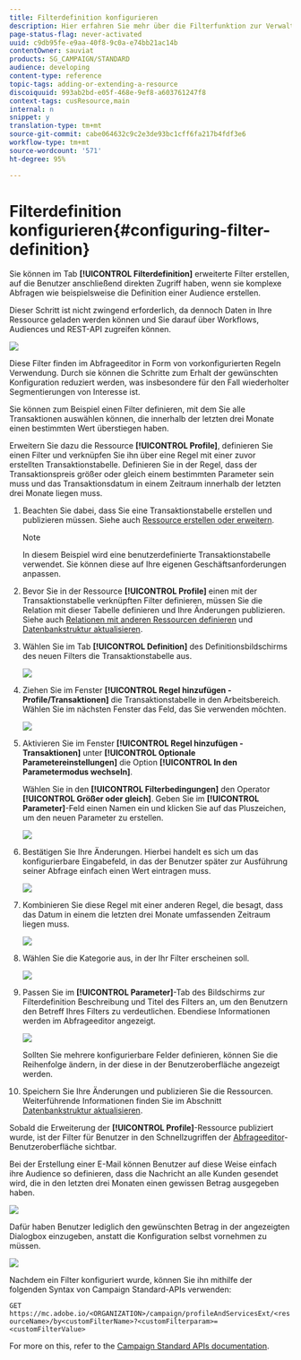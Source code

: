 ```yaml
---
title: Filterdefinition konfigurieren
description: Hier erfahren Sie mehr über die Filterfunktion zur Verwaltung großer Datenmengen.
page-status-flag: never-activated
uuid: c9db95fe-e9aa-40f8-9c0a-e74bb21ac14b
contentOwner: sauviat
products: SG_CAMPAIGN/STANDARD
audience: developing
content-type: reference
topic-tags: adding-or-extending-a-resource
discoiquuid: 993ab2bd-e05f-468e-9ef8-a603761247f8
context-tags: cusResource,main
internal: n
snippet: y
translation-type: tm+mt
source-git-commit: cabe064632c9c2e3de93bc1cff6fa217b4fdf3e6
workflow-type: tm+mt
source-wordcount: '571'
ht-degree: 95%

---
```



# Filterdefinition konfigurieren{#configuring-filter-definition}

Sie können im Tab **[!UICONTROL Filterdefinition]** erweiterte Filter erstellen, auf die Benutzer anschließend direkten Zugriff haben, wenn sie komplexe Abfragen wie beispielsweise die Definition einer Audience erstellen.

Dieser Schritt ist nicht zwingend erforderlich, da dennoch Daten in Ihre Ressource geladen werden können und Sie darauf über Workflows, Audiences und REST-API zugreifen können.

![](assets/custom_resource_filter-definition.png)

Diese Filter finden im Abfrageeditor in Form von vorkonfigurierten Regeln Verwendung. Durch sie können die Schritte zum Erhalt der gewünschten Konfiguration reduziert werden, was insbesondere für den Fall wiederholter Segmentierungen von Interesse ist.

Sie können zum Beispiel einen Filter definieren, mit dem Sie alle Transaktionen auswählen können, die innerhalb der letzten drei Monate einen bestimmten Wert überstiegen haben.

Erweitern Sie dazu die Ressource **[!UICONTROL Profile]**, definieren Sie einen Filter und verknüpfen Sie ihn über eine Regel mit einer zuvor erstellten Transaktionstabelle. Definieren Sie in der Regel, dass der Transaktionspreis größer oder gleich einem bestimmten Parameter sein muss und das Transaktionsdatum in einem Zeitraum innerhalb der letzten drei Monate liegen muss.

1. Beachten Sie dabei, dass Sie eine Transaktionstabelle erstellen und publizieren müssen. Siehe auch [Ressource erstellen oder erweitern](../../developing/using/creating-or-extending-the-resource.md).

   >[!NOTE]
   >
   >In diesem Beispiel wird eine benutzerdefinierte Transaktionstabelle verwendet. Sie können diese auf Ihre eigenen Geschäftsanforderungen anpassen.

1. Bevor Sie in der Ressource **[!UICONTROL Profile]** einen mit der Transaktionstabelle verknüpften Filter definieren, müssen Sie die Relation mit dieser Tabelle definieren und Ihre Änderungen publizieren. Siehe auch [Relationen mit anderen Ressourcen definieren](../../developing/using/configuring-the-resource-s-data-structure.md#defining-links-with-other-resources) und [Datenbankstruktur aktualisieren](../../developing/using/updating-the-database-structure.md).
1. Wählen Sie im Tab **[!UICONTROL Definition]** des Definitionsbildschirms des neuen Filters die Transaktionstabelle aus.

   ![](assets/custom_resource_filter-definition_example-empty.png)

1. Ziehen Sie im Fenster **[!UICONTROL Regel hinzufügen - Profile/Transaktionen]** die Transaktionstabelle in den Arbeitsbereich. Wählen Sie im nächsten Fenster das Feld, das Sie verwenden möchten.

   ![](assets/custom_resource_filter-definition_example-field.png)

1. Aktivieren Sie im Fenster **[!UICONTROL Regel hinzufügen - Transaktionen]** unter **[!UICONTROL Optionale Parametereinstellungen]** die Option **[!UICONTROL In den Parametermodus wechseln]**.

   Wählen Sie in den **[!UICONTROL Filterbedingungen]** den Operator **[!UICONTROL Größer oder gleich]**. Geben Sie im **[!UICONTROL Parameter]**-Feld einen Namen ein und klicken Sie auf das Pluszeichen, um den neuen Parameter zu erstellen.

   ![](assets/custom_resource_filter-definition_example-parameter.png)

1. Bestätigen Sie Ihre Änderungen. Hierbei handelt es sich um das konfigurierbare Eingabefeld, in das der Benutzer später zur Ausführung seiner Abfrage einfach einen Wert eintragen muss.

   ![](assets/custom_resource_filter-definition_ex_edit-rule.png)

1. Kombinieren Sie diese Regel mit einer anderen Regel, die besagt, dass das Datum in einem die letzten drei Monate umfassenden Zeitraum liegen muss.

   ![](assets/custom_resource_filter-definition_example.png)

1. Wählen Sie die Kategorie aus, in der Ihr Filter erscheinen soll.

   ![](assets/custom_resource_filter-definition_category.png)

1. Passen Sie im **[!UICONTROL Parameter]**-Tab des Bildschirms zur Filterdefinition Beschreibung und Titel des Filters an, um den Benutzern den Betreff Ihres Filters zu verdeutlichen. Ebendiese Informationen werden im Abfrageeditor angezeigt.

   ![](assets/custom_resource_filter-definition_parameters.png)

   Sollten Sie mehrere konfigurierbare Felder definieren, können Sie die Reihenfolge ändern, in der diese in der Benutzeroberfläche angezeigt werden.

1. Speichern Sie Ihre Änderungen und publizieren Sie die Ressourcen. Weiterführende Informationen finden Sie im Abschnitt [Datenbankstruktur aktualisieren](../../developing/using/updating-the-database-structure.md).

Sobald die Erweiterung der **[!UICONTROL Profile]**-Ressource publiziert wurde, ist der Filter für Benutzer in den Schnellzugriffen der [Abfrageeditor](../../automating/using/editing-queries.md)-Benutzeroberfläche sichtbar.

Bei der Erstellung einer E-Mail können Benutzer auf diese Weise einfach ihre Audience so definieren, dass die Nachricht an alle Kunden gesendet wird, die in den letzten drei Monaten einen gewissen Betrag ausgegeben haben.

![](assets/custom_resource_filter-definition_email-audience.png)

Dafür haben Benutzer lediglich den gewünschten Betrag in der angezeigten Dialogbox einzugeben, anstatt die Konfiguration selbst vornehmen zu müssen.

![](assets/custom_resource_filter-definition_email-audience_filter.png)

Nachdem ein Filter konfiguriert wurde, können Sie ihn mithilfe der folgenden Syntax von Campaign Standard-APIs verwenden:

`GET https://mc.adobe.io/<ORGANIZATION>/campaign/profileAndServicesExt/<resourceName>/by<customFilterName>?<customFilterparam>=<customFilterValue>`

For more on this, refer to the [Campaign Standard APIs documentation](../../api/using/filtering.md#custom-filters).
